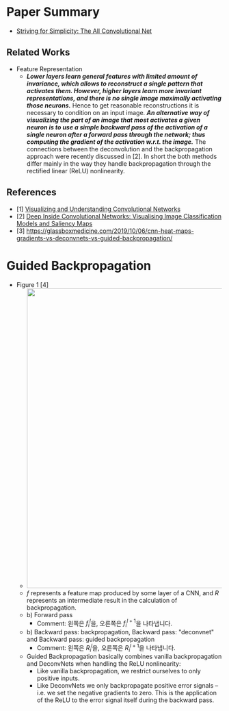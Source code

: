 # Paper Summary
- [Striving for Simplicity: The All Convolutional Net](https://arxiv.org/pdf/1412.6806.pdf)
## Related Works
- Feature Representation
    - ***Lower layers learn general features with limited amount of invariance, which allows to reconstruct a single pattern that activates them. However, higher layers learn more invariant representations, and there is no single image maximally activating those neurons.*** Hence to get reasonable reconstructions it is necessary to condition on an input image. ***An alternative way of visualizing the part of an image that most activates a given neuron is to use a simple backward pass of the activation of a single neuron after a forward pass through the network; thus computing the gradient of the activation w.r.t. the image.*** The connections between the deconvolution and the backpropagation approach were recently discussed in [2]. In short the both methods differ mainly in the way they handle backpropagation through the rectified linear (ReLU) nonlinearity.
## References
- [1] [Visualizing and Understanding Convolutional Networks](https://arxiv.org/pdf/1311.2901.pdf)
- [2] [Deep Inside Convolutional Networks: Visualising Image Classification Models and Saliency Maps](https://arxiv.org/pdf/1312.6034.pdf)
- [3] https://glassboxmedicine.com/2019/10/06/cnn-heat-maps-gradients-vs-deconvnets-vs-guided-backpropagation/

# Guided Backpropagation
- Figure 1 [4]
    - <img src="https://user-images.githubusercontent.com/67457712/226080571-0e94e14d-49ee-48ad-b32c-d1901ed7889c.png" width="700">
    - $f$ represents a feature map produced by some layer of a CNN, and $R$ represents an intermediate result in the calculation of backpropagation.
    - b) Forward pass
        - Comment: 왼쪽은 $f^{l}_{i}$을, 오른쪽은 $f^{l + 1}_{i}$을 나타냅니다.
    - b) Backward pass: backpropagation, Backward pass: "deconvnet" and Backward pass: guided backpropagation
        - Comment: 왼쪽은 $R^{l}_i$을, 오른쪽은 $R^{l + 1}_{i}$을 나타냅니다.
    - Guided Backpropagation basically combines vanilla backpropagation and DeconvNets when handling the ReLU nonlinearity:
        - Like vanilla backpropagation, we restrict ourselves to only positive inputs.
        - Like DeconvNets we only backpropagate positive error signals – i.e. we set the negative gradients to zero. This is the application of the ReLU to the error signal itself during the backward pass.

